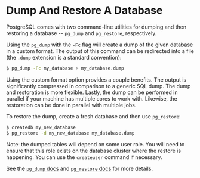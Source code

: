 # Dump And Restore A Database

PostgreSQL comes with two command-line utilities for dumping and then
restoring a database -- `pg_dump` and `pg_restore`, respectively.

Using the `pg_dump` with the `-Fc` flag will create a dump of the given
database in a custom format. The output of this command can be redirected
into a file (the `.dump` extension is a standard convention):

```bash
$ pg_dump -Fc my_database > my_database.dump
```

Using the custom format option provides a couple benefits. The output is
significantly compressed in comparison to a generic SQL dump. The dump and
restoration is more flexible. Lastly, the dump can be performed in parallel
if your machine has multiple cores to work with. Likewise, the restoration
can be done in parallel with multiple jobs.

To restore the dump, create a fresh database and then use `pg_restore`:

```bash
$ createdb my_new_database
$ pg_restore -d my_new_database my_database.dump
```

Note: the dumped tables will depend on some user role. You will need to
ensure that this role exists on the database cluster where the restore is
happening. You can use the `createuser` command if necessary.

See the
[`pg_dump` docs](http://www.postgresql.org/docs/current/static/app-pgdump.html)
and [`pg_restore`
docs](http://www.postgresql.org/docs/current/static/app-pgrestore.html)
for more details.
